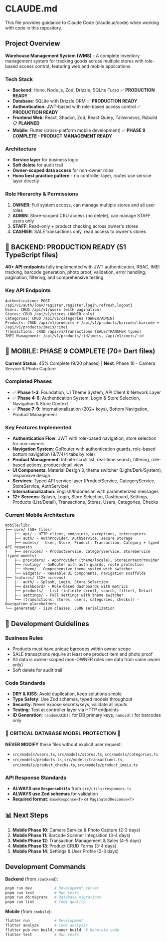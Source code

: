 # CLAUDE.md

This file provides guidance to Claude Code (claude.ai/code) when working with code in this repository.

## Project Overview

**Warehouse Management System (WMS)** - A complete inventory management system for tracking goods across multiple stores with role-based access control, featuring web and mobile applications.

### Tech Stack

- **Backend**: Hono, Node.js, Zod, Drizzle, SQLite Turso ✅ **PRODUCTION READY**
- **Database**: SQLite with Drizzle ORM ✅ **PRODUCTION READY**  
- **Authentication**: JWT-based with role-based access control ✅ **PRODUCTION READY**
- **Frontend Web**: React, Shadcn, Zod, React Query, Tailwindcss, Rsbuild 📋 **PLANNED**
- **Mobile**: Flutter (cross-platform mobile development) ✅ **PHASE 9 COMPLETE - PRODUCT MANAGEMENT READY**

### Architecture

- **Service layer** for business logic
- **Soft delete** for audit trail
- **Owner-scoped data access** for non-owner roles
- **Hono best practice pattern** - no controller layer, routes use service layer directly

### Role Hierarchy & Permissions

1. **OWNER**: Full system access, can manage multiple stores and all user roles
2. **ADMIN**: Store-scoped CRU access (no delete), can manage STAFF users only
3. **STAFF**: Read-only + product checking across owner's stores
4. **CASHIER**: SALE transactions only, read access to owner's stores

## 🚀 **BACKEND: PRODUCTION READY (51 TypeScript files)**

**40+ API endpoints** fully implemented with JWT authentication, RBAC, IMEI tracking, barcode generation, photo proof, validation, error handling, pagination, filtering, and comprehensive testing.

### Key API Endpoints
```
Authentication: POST /api/v1/auth/{dev/register,register,login,refresh,logout}
Users: CRUD /api/v1/users (with pagination)
Stores: CRUD /api/v1/stores (OWNER only)
Categories: CRUD /api/v1/categories (OWNER/ADMIN)
Products: CRUD /api/v1/products + /api/v1/products/barcode/:barcode + /api/v1/products/imeis/:imei
Transactions: CRUD /api/v1/transactions (SALE/TRANSFER types)
IMEI Management: /api/v1/products/:id/imeis, /api/v1/imeis/:id
```

## 📱 **MOBILE: PHASE 9 COMPLETE (70+ Dart files)**

**Current Status**: 45% Complete (9/20 phases) | **Next**: Phase 10 - Camera Service & Photo Capture

### Completed Phases
- ✅ **Phase 1-3**: Foundation, UI Theme System, API Client & Network Layer
- ✅ **Phase 4-6**: Authentication System, Login & Store Selection, Navigation & Store Context
- ✅ **Phase 7-9**: Internationalization (202+ keys), Bottom Navigation, Product Management

### Key Features Implemented
- **Authentication Flow**: JWT with role-based navigation, store selection for non-owners
- **Navigation System**: GoRouter with authentication guards, role-based bottom navigation (8/7/4/4 tabs by role)
- **Product Management**: Infinite scroll list, real-time search, filtering, role-based actions, product detail view
- **UI Components**: Material Design 3, theme switcher (Light/Dark/System), responsive design
- **Services**: Typed API service layer (ProductService, CategoryService, StoreService, AuthService)
- **Internationalization**: English/Indonesian with parameterized messages
- **12+ Screens**: Splash, Login, Store Selection, Dashboard, Settings, Products (List/Detail), Transactions, Stores, Users, Categories, Checks

### Current Mobile Architecture
```
mobile/lib/
├── core/ (50+ files)
│   ├── api/ - HTTP client, endpoints, exceptions, interceptors
│   ├── auth/ - AuthProvider, AuthService, secure storage
│   ├── models/ - User, Store, Product, Transaction, Category + typed API requests
│   ├── services/ - ProductService, CategoryService, StoreService (typed models)
│   ├── providers/ - AppProvider (theme/locale), StoreContextProvider
│   ├── routing/ - GoRouter with auth guards, route protection
│   ├── theme/ - Comprehensive theme system with switcher
│   └── widgets/ - Reusable UI components, navigation scaffolds
├── features/ (12+ screens)
│   ├── auth/ - Splash, Login, Store Selection
│   ├── dashboard/ - Role-based dashboards with metrics
│   ├── products/ - List (infinite scroll, search, filter), Detail
│   ├── settings/ - Full settings with theme switcher
│   └── [transactions, stores, users, categories, checks]/ - Navigation placeholders
└── generated/ - i18n classes, JSON serialization
```

## 🔧 **Development Guidelines**

### Business Rules
- Products must have unique barcodes within owner scope
- SALE transactions require at least one product item and photo proof
- All data is owner-scoped (non-OWNER roles see data from same owner only)
- Soft delete for audit trail

### Code Standards
- **DRY & KISS**: Avoid duplication, keep solutions simple
- **Type Safety**: Use Zod schemas, typed models throughout
- **Security**: Never expose secrets/keys, validate all inputs
- **Testing**: Test at controller layer via HTTP endpoints
- **ID Generation**: `randomUUID()` for DB primary keys, `nanoid()` for barcodes only

### 🚫 **CRITICAL DATABASE MODEL PROTECTION** 🚫
**NEVER MODIFY** these files without explicit user request:
- `src/models/users.ts`, `src/models/stores.ts`, `src/models/categories.ts`
- `src/models/products.ts`, `src/models/transactions.ts`, `src/models/product_checks.ts`, `src/models/product_imeis.ts`

### API Response Standards
- **ALWAYS use `ResponseUtils`** from `src/utils/responses.ts`
- **ALWAYS use Zod schemas** for validation
- **Required format**: `BaseResponse<T>` or `PaginatedResponse<T>`

## 📊 **Next Steps**
1. **Mobile Phase 10**: Camera Service & Photo Capture (2-3 days)
2. **Mobile Phase 11**: Barcode Scanner Integration (3-4 days)
3. **Mobile Phase 12**: Transaction Management & Sales (4-5 days)
4. **Mobile Phase 13**: Product CRUD Forms (3-4 days)
5. **Mobile Phase 14**: Settings & User Profile (2-3 days)

## Development Commands

**Backend** (from `/backend`):
```bash
pnpm run dev          # Development server
pnpm run test         # Run tests
pnpm run db:migrate   # Database migrations
pnpm run lint         # Code quality
```

**Mobile** (from `/mobile`):
```bash
flutter run           # Development
flutter analyze       # Code analysis
flutter pub run build_runner build  # Generate code
flutter test          # Run tests
```